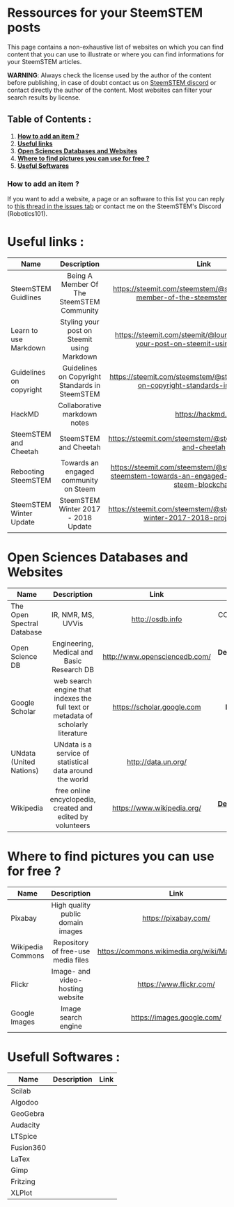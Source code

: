 # Ressources for your SteemSTEM posts

This page contains a non-exhaustive list of websites on which you can find content that you can use to illustrate or where you can find informations for your SteemSTEM articles.

**WARNING**: Always check the license used by the author of the content before publishing, in case of doubt contact us on [SteemSTEM discord](https://discord.gg/4bqQt5G) or contact directly the author of the content. Most websites can filter your search results by license.

## Table of Contents :

1. [**How to add an item ?**](#add)
2. [**Useful links**](#useful)
3. [**Open Sciences Databases and Websites**](#db)
4. [**Where to find pictures you can use for free ?**](#pics)
5. [**Useful Softwares**](#soft)


<div id="add"></div>

### How to add an item ?

If you want to add a website, a page or an software to this list you can reply to [this thread in the issues tab](https://github.com/101Robotics/Open-Ressources-for-your-SteemSTEM-posts/issues/1) or contact me on the SteemSTEM's Discord (Robotics101).

<dic id="useful"></div>

# Useful links :

|Name                      |	Description                             |	Link              |
| ------------------------ |:----------------------------------------:| :----------------:|
|SteemSTEM Guidlines |Being A Member Of The SteemSTEM Community |https://steemit.com/steemstem/@steemstem/being-a-member-of-the-steemstem-community |
| Learn to use Markdown    |Styling your post on Steemit using Markdown|https://steemit.com/steemit/@lourenc/howto-styling-your-post-on-steemit-using-markdown |
|Guidelines on copyright|Guidelines on Copyright Standards in SteemSTEM |https://steemit.com/steemstem/@steemstem/guidelines-on-copyright-standards-in-steemstem |
|HackMD|Collaborative markdown notes |https://hackmd.io |
|SteemSTEM and Cheetah | SteemSTEM and Cheetah |https://steemit.com/steemstem/@steemstem/steemstem-and-cheetah |
|Rebooting SteemSTEM |  Towards an engaged community on Steem|https://steemit.com/steemstem/@steemstem/rebooting-steemstem-towards-an-engaged-community-on-the-steem-blockchain |
|SteemSTEM Winter Update| SteemSTEM Winter 2017 - 2018 Update |https://steemit.com/steemstem/@steemstem/steemstem-winter-2017-2018-project-update |



<div id="db"></div>

# Open Sciences Databases and Websites			

|Name                      |	Description                             |	Link              |	Licence                   |
| ------------------------ |:----------------------------------------:| :----------------:|:-------------------------:|
|The Open Spectral Database|IR, NMR, MS, UVVis                        |http://osdb.info   |CC0 - Public Domain        |
|Open Science DB           |Engineering, Medical and Basic Research DB|http://www.opensciencedb.com/ |**Depend**/CC-BY|
|Google Scholar|web search engine that indexes the full text or metadata of scholarly literature| https://scholar.google.com |**DEPEND**|
|UNdata (United Nations)   |UNdata is a service of statistical data around the world |http://data.un.org/ |[CC-BY](http://data.un.org/Host.aspx?Content=UNdataUse)|
|Wikipedia                 |free online encyclopedia, created and edited by volunteers|https://www.wikipedia.org/ | [**Depend**/CC-BY](https://meta.wikimedia.org/wiki/Terms_of_use)|

<div id="pics"></div>

# Where to find pictures you can use for free ?			

|Name                      |	Description                             |	Link              |	Licence                   |
| ------------------------ |:----------------------------------------:| :----------------:|:-------------------------:|
|Pixabay                   |	High quality public domain images       |https://pixabay.com/| CC0 - Public Domain      |
|Wikipedia Commons         |Repository of free-use media files	|https://commons.wikimedia.org/wiki/Main_Page	|**Check each content**|
|Flickr                    |Image- and video-hosting website	|https://www.flickr.com/	|**Check each content**|
|Google Images             |  Image search engine |https://images.google.com/ | **Check each content** |


<div id="soft"></div>

# Usefull Softwares :

|Name                      |	Description                             |	Link              |
| ------------------------ |:----------------------------------------:| :----------------:|
|Scilab    | | |
|Algodoo   | | |
|GeoGebra  | | |
|Audacity  | | |
|LTSpice   | | |
|Fusion360 | | |
|LaTex     | | |
|Gimp      | | |
|Fritzing  | | |
|XLPlot    | | |

